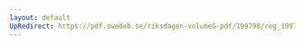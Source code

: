 ```yaml
---
layout: default
UpRedirect: https://pdf.swedeb.se/riksdagen-volumeG-pdf/199798/reg_199798/reg_199798_0130.pdf
---
```

